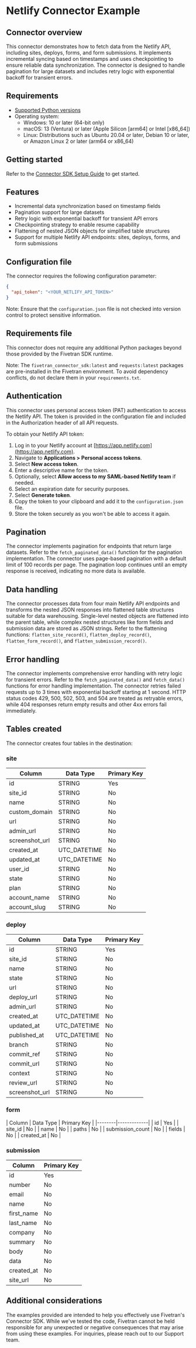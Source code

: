 # Netlify Connector Example

## Connector overview

This connector demonstrates how to fetch data from the Netlify API, including sites, deploys, forms, and form submissions. It implements incremental syncing based on timestamps and uses checkpointing to ensure reliable data synchronization. The connector is designed to handle pagination for large datasets and includes retry logic with exponential backoff for transient errors.

## Requirements

- [Supported Python versions](https://github.com/fivetran/fivetran_connector_sdk/blob/main/README.md#requirements)
- Operating system:
  - Windows: 10 or later (64-bit only)
  - macOS: 13 (Ventura) or later (Apple Silicon [arm64] or Intel [x86_64])
  - Linux: Distributions such as Ubuntu 20.04 or later, Debian 10 or later, or Amazon Linux 2 or later (arm64 or x86_64)

## Getting started

Refer to the [Connector SDK Setup Guide](https://fivetran.com/docs/connectors/connector-sdk/setup-guide) to get started.

## Features

- Incremental data synchronization based on timestamp fields
- Pagination support for large datasets
- Retry logic with exponential backoff for transient API errors
- Checkpointing strategy to enable resume capability
- Flattening of nested JSON objects for simplified table structures
- Support for multiple Netlify API endpoints: sites, deploys, forms, and form submissions

## Configuration file

The connector requires the following configuration parameter:

```json
{
  "api_token": "<YOUR_NETLIFY_API_TOKEN>"
}
```

Note: Ensure that the `configuration.json` file is not checked into version control to protect sensitive information.

## Requirements file

This connector does not require any additional Python packages beyond those provided by the Fivetran SDK runtime.

Note: The `fivetran_connector_sdk:latest` and `requests:latest` packages are pre-installed in the Fivetran environment. To avoid dependency conflicts, do not declare them in your `requirements.txt`.

## Authentication

This connector uses personal access token (PAT) authentication to access the Netlify API. The token is provided in the configuration file and included in the Authorization header of all API requests.

To obtain your Netlify API token:

1. Log in to your Netlify account at [https://app.netlify.com](https://app.netlify.com).
2. Navigate to **Applications > Personal access tokens**.
3. Select **New access token**.
4. Enter a descriptive name for the token.
5. Optionally, select **Allow access to my SAML-based Netlify team** if needed.
6. Select an expiration date for security purposes.
7. Select **Generate token**.
8. Copy the token to your clipboard and add it to the `configuration.json` file.
9. Store the token securely as you won't be able to access it again.

## Pagination

The connector implements pagination for endpoints that return large datasets. Refer to the `fetch_paginated_data()` function for the pagination implementation. The connector uses page-based pagination with a default limit of 100 records per page. The pagination loop continues until an empty response is received, indicating no more data is available.

## Data handling

The connector processes data from four main Netlify API endpoints and transforms the nested JSON responses into flattened table structures suitable for data warehousing. Single-level nested objects are flattened into the parent table, while complex nested structures like form fields and submission data are stored as JSON strings. Refer to the flattening functions: `flatten_site_record()`, `flatten_deploy_record()`, `flatten_form_record()`, and `flatten_submission_record()`.

## Error handling

The connector implements comprehensive error handling with retry logic for transient errors. Refer to the `fetch_paginated_data()` and `fetch_data()` functions for error handling implementation. The connector retries failed requests up to 3 times with exponential backoff starting at 1 second. HTTP status codes 429, 500, 502, 503, and 504 are treated as retryable errors, while 404 responses return empty results and other 4xx errors fail immediately.

## Tables created

The connector creates four tables in the destination:

### site

| Column | Data Type | Primary Key |
|--------|-----------|-------------|
| id | STRING | Yes |
| site_id | STRING | No |
| name | STRING | No |
| custom_domain | STRING | No |
| url | STRING | No |
| admin_url | STRING | No |
| screenshot_url | STRING | No |
| created_at | UTC_DATETIME | No |
| updated_at | UTC_DATETIME | No |
| user_id | STRING | No |
| state | STRING | No |
| plan | STRING | No |
| account_name | STRING | No |
| account_slug | STRING | No |

### deploy

| Column | Data Type | Primary Key |
|--------|-----------|-------------|
| id | STRING | Yes |
| site_id | STRING | No |
| name | STRING | No |
| state | STRING | No |
| url | STRING | No |
| deploy_url | STRING | No |
| admin_url | STRING | No |
| created_at | UTC_DATETIME | No |
| updated_at | UTC_DATETIME | No |
| published_at | UTC_DATETIME | No |
| branch | STRING | No |
| commit_ref | STRING | No |
| commit_url | STRING | No |
| context | STRING | No |
| review_url | STRING | No |
| screenshot_url | STRING | No |

### form

| Column | Data Type | Primary Key |
|--------|-------------|
| id | Yes |
| site_id | No |
| name | No |
| paths | No |
| submission_count | No |
| fields | No |
| created_at | No |

### submission

| Column | Primary Key |
|--------|-------------|
| id | Yes |
| number | No |
| email | No |
| name | No |
| first_name | No |
| last_name | No |
| company | No |
| summary | No |
| body | No |
| data | No |
| created_at | No |
| site_url | No |

## Additional considerations

The examples provided are intended to help you effectively use Fivetran's Connector SDK. While we've tested the code, Fivetran cannot be held responsible for any unexpected or negative consequences that may arise from using these examples. For inquiries, please reach out to our Support team.
